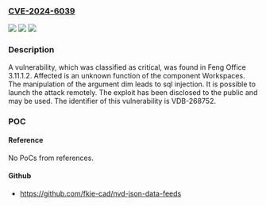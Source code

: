 ### [CVE-2024-6039](https://cve.mitre.org/cgi-bin/cvename.cgi?name=CVE-2024-6039)
![](https://img.shields.io/static/v1?label=Product&message=Feng%20Office&color=blue)
![](https://img.shields.io/static/v1?label=Version&message=%3D%203.11.1.2%20&color=brighgreen)
![](https://img.shields.io/static/v1?label=Vulnerability&message=CWE-89%20SQL%20Injection&color=brighgreen)

### Description

A vulnerability, which was classified as critical, was found in Feng Office 3.11.1.2. Affected is an unknown function of the component Workspaces. The manipulation of the argument dim leads to sql injection. It is possible to launch the attack remotely. The exploit has been disclosed to the public and may be used. The identifier of this vulnerability is VDB-268752.

### POC

#### Reference
No PoCs from references.

#### Github
- https://github.com/fkie-cad/nvd-json-data-feeds

